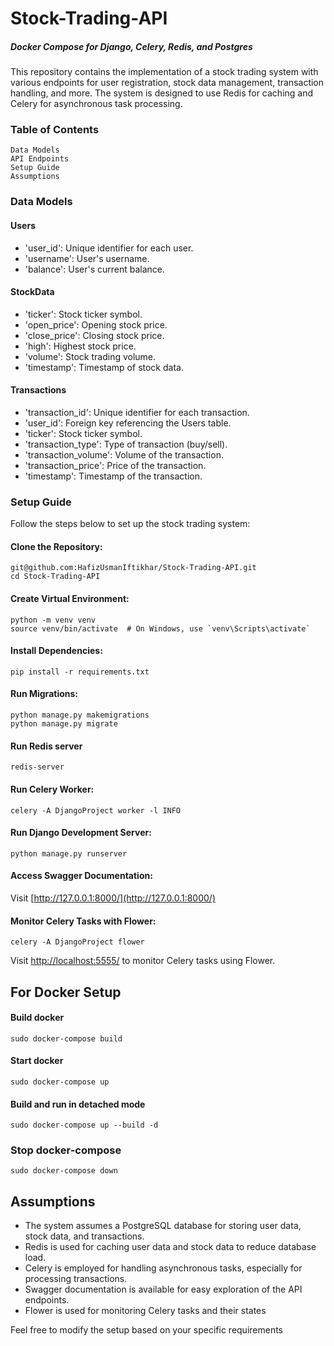 # Stock-Trading-API
##### Docker Compose for Django, Celery, Redis, and Postgres
This repository contains the implementation of a stock trading system with various endpoints for user registration, stock data management, transaction handling, and more. The system is designed to use Redis for caching and Celery for asynchronous task processing.

### Table of Contents
    Data Models
    API Endpoints
    Setup Guide
    Assumptions

### Data Models
#### Users

   - 'user_id': Unique identifier for each user.
   - 'username': User's username.
   - 'balance': User's current balance.

#### StockData

   - 'ticker': Stock ticker symbol.
   -  'open_price': Opening stock price.
   -  'close_price': Closing stock price.
   -  'high': Highest stock price.
   -  'volume': Stock trading volume.
   -  'timestamp': Timestamp of stock data.
     

#### Transactions

   - 'transaction_id': Unique identifier for each transaction.
   - 'user_id': Foreign key referencing the Users table.
   - 'ticker': Stock ticker symbol.
   - 'transaction_type': Type of transaction (buy/sell).
   - 'transaction_volume': Volume of the transaction.
   - 'transaction_price': Price of the transaction.
   - 'timestamp': Timestamp of the transaction.




### Setup Guide
Follow the steps below to set up the stock trading system:

#### Clone the Repository:

```
git@github.com:HafizUsmanIftikhar/Stock-Trading-API.git
cd Stock-Trading-API
```
#### Create Virtual Environment:
```
python -m venv venv
source venv/bin/activate  # On Windows, use `venv\Scripts\activate`

```
#### Install Dependencies:

```
pip install -r requirements.txt

```

#### Run Migrations:
```
python manage.py makemigrations
python manage.py migrate

```
#### Run Redis server
```
redis-server
```

#### Run Celery Worker:
```
celery -A DjangoProject worker -l INFO

```

#### Run Django Development Server:

```
python manage.py runserver
```

#### Access Swagger Documentation:

Visit [http://127.0.0.1:8000/](http://127.0.0.1:8000/)


#### Monitor Celery Tasks with Flower:
```
celery -A DjangoProject flower
```
Visit [http://localhost:5555/](http://localhost:5555/) to monitor Celery tasks using Flower.


## For Docker Setup

#### Build docker

```
sudo docker-compose build
```

#### Start docker

```
sudo docker-compose up
```

#### Build and run in detached mode

```
sudo docker-compose up --build -d
```

### Stop docker-compose

```
sudo docker-compose down
```

## Assumptions
- The system assumes a PostgreSQL database for storing user data, stock data, and transactions.
- Redis is used for caching user data and stock data to reduce database load.
- Celery is employed for handling asynchronous tasks, especially for processing transactions.
- Swagger documentation is available for easy exploration of the API endpoints.
- Flower is used for monitoring Celery tasks and their states

Feel free to modify the setup based on your specific requirements


